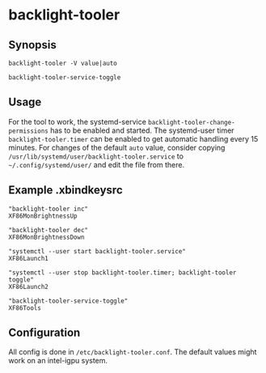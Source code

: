 # backlight-tooler

## Synopsis

    backlight-tooler -V value|auto
    
    backlight-tooler-service-toggle

## Usage

For the tool to work, the systemd-service
`backlight-tooler-change-permissions` has to be enabled and started. The
systemd-user timer `backlight-tooler.timer` can be enabled to get
automatic handling every 15 minutes. For changes of the default `auto`
value, consider copying
`/usr/lib/systemd/user/backlight-tooler.service` to
`~/.config/systemd/user/` and edit the file from there.

## Example .xbindkeysrc

    "backlight-tooler inc"
    XF86MonBrightnessUp
    
    "backlight-tooler dec"
    XF86MonBrightnessDown
    
    "systemctl --user start backlight-tooler.service"
    XF86Launch1
    
    "systemctl --user stop backlight-tooler.timer; backlight-tooler
    toggle"
    XF86Launch2
    
    "backlight-tooler-service-toggle"
    XF86Tools

## Configuration

All config is done in `/etc/backlight-tooler.conf`. The default values might work
on an intel-igpu system.
